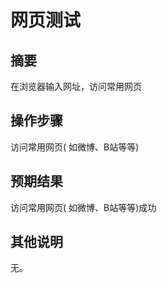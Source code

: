 # 网页测试

## 摘要

在浏览器输入网址，访问常用网页

## 操作步骤

访问常用网页( 如微博、B站等等)

## 预期结果

访问常用网页( 如微博、B站等等)成功

## 其他说明

无。
